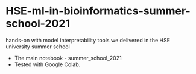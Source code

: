 # HSE-ml-in-bioinformatics-summer-school-2021
hands-on with model interpretability tools we delivered in the HSE university summer school 

- The main notebook - summer_school_2021
- Tested with Google Colab.
